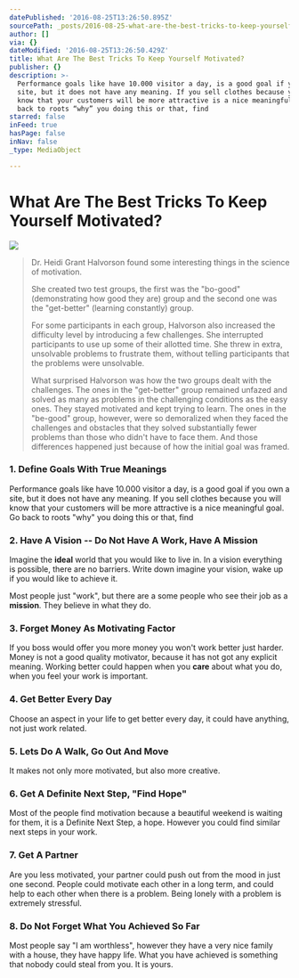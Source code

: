 ```yaml
---
datePublished: '2016-08-25T13:26:50.895Z'
sourcePath: _posts/2016-08-25-what-are-the-best-tricks-to-keep-yourself-motivated.md
author: []
via: {}
dateModified: '2016-08-25T13:26:50.429Z'
title: What Are The Best Tricks To Keep Yourself Motivated?
publisher: {}
description: >-
  Performance goals like have 10.000 visitor a day, is a good goal if you own a
  site, but it does not have any meaning. If you sell clothes because you will
  know that your customers will be more attractive is a nice meaningful goal. Go
  back to roots “why” you doing this or that, find
starred: false
inFeed: true
hasPage: false
inNav: false
_type: MediaObject

---
```

# **What Are The Best Tricks To Keep Yourself Motivated?**
![](https://the-grid-user-content.s3-us-west-2.amazonaws.com/7a1d126d-c793-4878-9187-bec0024e82aa.jpg)

> Dr. Heidi Grant Halvorson found some interesting things in the science of motivation.
> 
> She created two test groups, the first was the "bo-good" (demonstrating how good they are) group and the second one was the "get-better" (learning constantly) group.
> 
> For some participants in each group, Halvorson also increased the difficulty level by introducing a few challenges. She interrupted participants to use up some of their allotted time. She threw in extra, unsolvable problems to frustrate them, without telling participants that the problems were unsolvable.
> 
> What surprised Halvorson was how the two groups dealt with the challenges. The ones in the "get-better" group remained unfazed and solved as many as problems in the challenging conditions as the easy ones. They stayed motivated and kept trying to learn. The ones in the "be-good" group, however, were so demoralized when they faced the challenges and obstacles that they solved substantially fewer problems than those who didn't have to face them. And those differences happened just because of how the initial goal was framed.

### 1\. Define Goals With True Meanings

Performance goals like have 10.000 visitor a day, is a good goal if you own a site, but it does not have any meaning. If you sell clothes because you will know that your customers will be more attractive is a nice meaningful goal. Go back to roots "why" you doing this or that, find

### 2\. Have A Vision -- Do Not Have A Work, Have A Mission

Imagine the **ideal** world that you would like to live in. In a vision everything is possible, there are no barriers. Write down imagine your vision, wake up if you would like to achieve it.

Most people just "work", but there are a some people who see their job as a **mission**. They believe in what they do.

### 3\. Forget Money As Motivating Factor

If you boss would offer you more money you won't work better just harder. Money is not a good quality motivator, because it has not got any explicit meaning. Working better could happen when you **care** about what you do, when you feel your work is important.

### 4\. Get Better Every Day

Choose an aspect in your life to get better every day, it could have anything, not just work related.

### 5\. Lets Do A Walk, Go Out And Move

It makes not only more motivated, but also more creative.

### 6\. Get A Definite Next Step, "Find Hope"

Most of the people find motivation because a beautiful weekend is waiting for them, it is a Definite Next Step, a hope. However you could find similar next steps in your work.

### 7\. Get A Partner

Are you less motivated, your partner could push out from the mood in just one second. People could motivate each other in a long term, and could help to each other when there is a problem. Being lonely with a problem is extremely stressful.

### 8\. Do Not Forget What You Achieved So Far

Most people say "I am worthless", however they have a very nice family with a house, they have happy life. What you have achieved is something that nobody could steal from you. It is yours.